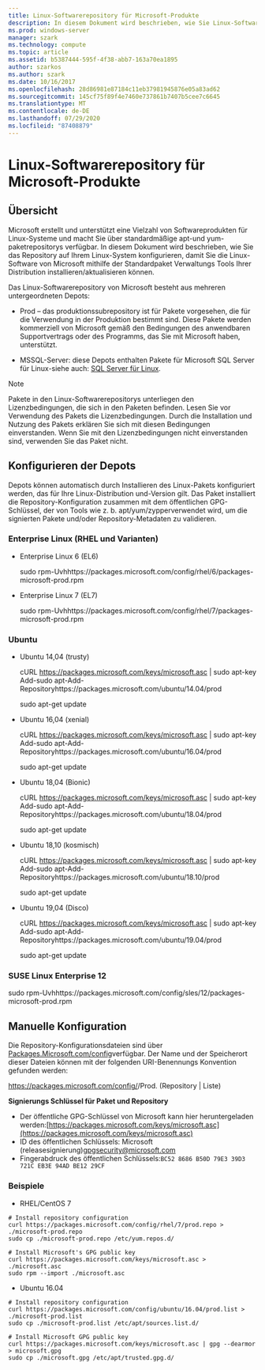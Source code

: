 ```yaml
---
title: Linux-Softwarerepository für Microsoft-Produkte
description: In diesem Dokument wird beschrieben, wie Sie Linux-Softwarepakete für Microsoft-Produkte verwenden und installieren.
ms.prod: windows-server
manager: szark
ms.technology: compute
ms.topic: article
ms.assetid: b5387444-595f-4f38-abb7-163a70ea1895
author: szarkos
ms.author: szark
ms.date: 10/16/2017
ms.openlocfilehash: 28d86981e87184c11eb37981945876e05a83ad62
ms.sourcegitcommit: 145cf75f89f4e7460e737861b7407b5cee7c6645
ms.translationtype: MT
ms.contentlocale: de-DE
ms.lasthandoff: 07/29/2020
ms.locfileid: "87408879"
---
```

# <a name="linux-software-repository-for-microsoft-products"></a>Linux-Softwarerepository für Microsoft-Produkte

## <a name="overview"></a>Übersicht

Microsoft erstellt und unterstützt eine Vielzahl von Softwareprodukten für Linux-Systeme und macht Sie über standardmäßige apt-und yum-paketrepositorys verfügbar. In diesem Dokument wird beschrieben, wie Sie das Repository auf Ihrem Linux-System konfigurieren, damit Sie die Linux-Software von Microsoft mithilfe der Standardpaket Verwaltungs Tools Ihrer Distribution installieren/aktualisieren können.

Das Linux-Softwarerepository von Microsoft besteht aus mehreren untergeordneten Depots:

 - Prod – das produktionssubrepository ist für Pakete vorgesehen, die für die Verwendung in der Produktion bestimmt sind. Diese Pakete werden kommerziell von Microsoft gemäß den Bedingungen des anwendbaren Supportvertrags oder des Programms, das Sie mit Microsoft haben, unterstützt.

 - MSSQL-Server: diese Depots enthalten Pakete für Microsoft SQL Server für Linux-siehe auch: [SQL Server für Linux](https://www.microsoft.com/sql-server/sql-server-vnext-including-Linux).

> [!NOTE]
> Pakete in den Linux-Softwarerepositorys unterliegen den Lizenzbedingungen, die sich in den Paketen befinden. Lesen Sie vor Verwendung des Pakets die Lizenzbedingungen. Durch die Installation und Nutzung des Pakets erklären Sie sich mit diesen Bedingungen einverstanden. Wenn Sie mit den Lizenzbedingungen nicht einverstanden sind, verwenden Sie das Paket nicht.

## <a name="configuring-the-repositories"></a>Konfigurieren der Depots

Depots können automatisch durch Installieren des Linux-Pakets konfiguriert werden, das für Ihre Linux-Distribution und-Version gilt. Das Paket installiert die Repository-Konfiguration zusammen mit dem öffentlichen GPG-Schlüssel, der von Tools wie z. b. apt/yum/zypperverwendet wird, um die signierten Pakete und/oder Repository-Metadaten zu validieren.

### <a name="enterprise-linux-rhel-and-variants"></a>Enterprise Linux (RHEL und Varianten)

- Enterprise Linux 6 (EL6)<p>sudo rpm-Uvhhttps://packages.microsoft.com/config/rhel/6/packages-microsoft-prod.rpm

- Enterprise Linux 7 (EL7)<p>sudo rpm-Uvhhttps://packages.microsoft.com/config/rhel/7/packages-microsoft-prod.rpm


### <a name="ubuntu"></a>Ubuntu

 - Ubuntu 14,04 (trusty)<p>cURL https://packages.microsoft.com/keys/microsoft.asc | sudo apt-key Add-sudo apt-Add-Repositoryhttps://packages.microsoft.com/ubuntu/14.04/prod<p>sudo apt-get update

 - Ubuntu 16,04 (xenial)<p>cURL https://packages.microsoft.com/keys/microsoft.asc | sudo apt-key Add-sudo apt-Add-Repositoryhttps://packages.microsoft.com/ubuntu/16.04/prod<p>sudo apt-get update

 - Ubuntu 18,04 (Bionic)<p>cURL https://packages.microsoft.com/keys/microsoft.asc | sudo apt-key Add-sudo apt-Add-Repositoryhttps://packages.microsoft.com/ubuntu/18.04/prod<p>sudo apt-get update

 - Ubuntu 18,10 (kosmisch)<p>cURL https://packages.microsoft.com/keys/microsoft.asc | sudo apt-key Add-sudo apt-Add-Repositoryhttps://packages.microsoft.com/ubuntu/18.10/prod<p>sudo apt-get update

 - Ubuntu 19,04 (Disco)<p>cURL https://packages.microsoft.com/keys/microsoft.asc | sudo apt-key Add-sudo apt-Add-Repositoryhttps://packages.microsoft.com/ubuntu/19.04/prod<p>sudo apt-get update

### <a name="suse-linux-enterprise-12"></a>SUSE Linux Enterprise 12

sudo rpm-Uvhhttps://packages.microsoft.com/config/sles/12/packages-microsoft-prod.rpm

## <a name="manual-configuration"></a>Manuelle Konfiguration

Die Repository-Konfigurationsdateien sind über [Packages.Microsoft.com/config](https://packages.microsoft.com/config/)verfügbar. Der Name und der Speicherort dieser Dateien können mit der folgenden URI-Benennungs Konvention gefunden werden:

https://packages.microsoft.com/config/<Distribution>/<Version>Prod. (Repository | Liste)

**Signierungs Schlüssel für Paket und Repository**

- Der öffentliche GPG-Schlüssel von Microsoft kann hier heruntergeladen werden:[https://packages.microsoft.com/keys/microsoft.asc](https://packages.microsoft.com/keys/microsoft.asc)
- ID des öffentlichen Schlüssels: Microsoft (releasesignierung)<gpgsecurity@microsoft.com>
- Fingerabdruck des öffentlichen Schlüssels:`BC52 8686 B50D 79E3 39D3 721C EB3E 94AD BE12 29CF`

### <a name="examples"></a>Beispiele

 - RHEL/CentOS 7

```
# Install repository configuration
curl https://packages.microsoft.com/config/rhel/7/prod.repo > ./microsoft-prod.repo
sudo cp ./microsoft-prod.repo /etc/yum.repos.d/

# Install Microsoft's GPG public key
curl https://packages.microsoft.com/keys/microsoft.asc > ./microsoft.asc
sudo rpm --import ./microsoft.asc
```

- Ubuntu 16.04

```
# Install repository configuration
curl https://packages.microsoft.com/config/ubuntu/16.04/prod.list > ./microsoft-prod.list
sudo cp ./microsoft-prod.list /etc/apt/sources.list.d/

# Install Microsoft GPG public key
curl https://packages.microsoft.com/keys/microsoft.asc | gpg --dearmor > microsoft.gpg
sudo cp ./microsoft.gpg /etc/apt/trusted.gpg.d/
```
